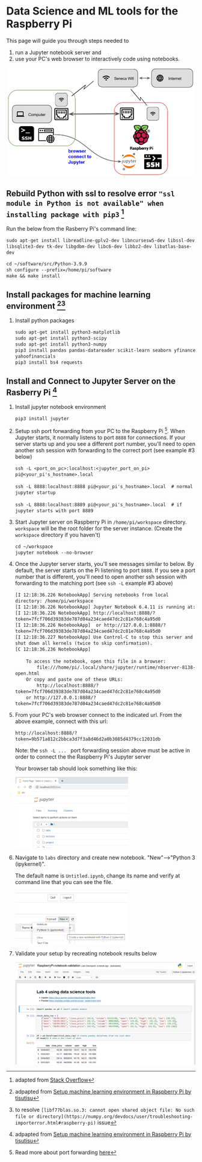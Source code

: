 
# Data Science and ML tools for the Raspberry Pi

This page will guide you through steps needed to 

1. run a Jupyter notebook server and 
1. use your PC's web browser to interactively code using notebooks.   

<img src="images/architecture_pi_connectivity_jupyter.png" alt="Basic Raspbery Pi Connectivity" width="500" />

## Rebuild Python with ssl to resolve error `"ssl module in Python is not available" when installing package with pip3` [^1]

Run the below from the Rasberry Pi's command line:
```
sudo apt-get install libreadline-gplv2-dev libncursesw5-dev libssl-dev libsqlite3-dev tk-dev libgdbm-dev libc6-dev libbz2-dev libatlas-base-dev
```
```
cd ~/software/src/Python-3.9.9
sh configure --prefix=/home/pi/software
make && make install
```

## Install packages for machine learning environment [^2][^3]

1. Install python packages
    ```
    sudo apt-get install python3-matplotlib
    sudo apt-get install python3-scipy
    sudo apt-get install python3-numpy
    pip3 install pandas pandas-datareader scikit-learn seaborn yfinance yahoofinancials
    pip3 install bs4 requests
    ```

## Install and Connect to Jupyter Server on the Rasberry Pi [^2]

1. Install jupyter notebook environment
    ```
    pip3 install jupyter
    ```

1. Setup ssh port forwarding from your PC to the Raspberry Pi [^4].  When Jupyter starts, it normally listens to port `8888` for connections.  If your server starts up and you see a different port number, you'll need to open another ssh session with forwarding to the correct port (see example #3 below)
    ```
    ssh -L <port_on_pc>:localhost:<jupyter_port_on_pi> pi@<your_pi's_hostname>.local

    ssh -L 8888:localhost:8888 pi@<your_pi's_hostname>.local  # normal jupyter startup 

    ssh -L 8888:localhost:8889 pi@<your_pi's_hostname>.local  # if jupyter starts with port 8889
    ```

1. Start Jupyter server on Raspberry Pi in `/home/pi/workspace` directory.  `workspace` will be the root folder for the server instance.  (Create the `workspace` directory if you haven't)
    ```
    cd ~/workspace 
    jupyter notebook --no-browser
    ```

1. Once the Jupyter server starts, you'll see messages similar to below.   By default, the server starts on the Pi listening to port `8888`.  If you see a port number that is different, you'll need to open another ssh session with forwarding to the matching port (see `ssh -L` example #3 above)
    ```
    [I 12:18:36.226 NotebookApp] Serving notebooks from local directory: /home/pi/workspace
    [I 12:18:36.226 NotebookApp] Jupyter Notebook 6.4.11 is running at:
    [I 12:18:36.226 NotebookApp] http://localhost:8888/?token=7fcf706d39383de787d04a234caed47dc2c81e768c4a95d0
    [I 12:18:36.226 NotebookApp]  or http://127.0.0.1:8888/?token=7fcf706d39383de787d04a234caed47dc2c81e768c4a95d0
    [I 12:18:36.227 NotebookApp] Use Control-C to stop this server and shut down all kernels (twice to skip confirmation).
    [C 12:18:36.236 NotebookApp]

        To access the notebook, open this file in a browser:
            file:///home/pi/.local/share/jupyter/runtime/nbserver-8138-open.html
        Or copy and paste one of these URLs:
            http://localhost:8888/?token=7fcf706d39383de787d04a234caed47dc2c81e768c4a95d0
        or http://127.0.0.1:8888/?token=7fcf706d39383de787d04a234caed47dc2c81e768c4a95d0

    ```

1. From your PC's web browser connect to the indicated url.  From the above example, connect with this url:
    ```
    http://localhost:8888/?token=9b571a812c2bbca3d7f3a8d46d2a0b3085d4379cc12031db
    ```
    Note: the `ssh -L ... ` port forwarding session above must be active in order to connect the the Raspberry Pi's Jupyter server

    Your browser tab should look something like this:

    <img src="images/jupyter-file-browser.png" alt="Basic Raspbery Pi Connectivity" width="300" />

1. Navigate to `labs` directory and create new notebook.  "New"-->"Python 3 (ipykernel)".  

    The default name is `Untitled.ipynb`, change its name and verify at command line that you can see the file.

    <img src="images/jupyter-create-new-notebook.png" alt="Basic Raspbery Pi Connectivity" width="300" />


1. Validate your setup by recreating notebook results below

    <img src="images/jupyter-notebook.png" alt="Basic Raspbery Pi Connectivity" width="500" />


[^1]: adapted from [Stack Overflow](https://stackoverflow.com/a/44758621)

[^2]: adpapted from [Setup machine learning environment in Raspberry Pi by tisutisu](https://medium.com/@tisutisu/setup-machine-learning-environment-in-raspberry-pi-bc386c6a6f40)

[^3]: to resolve `[libf77blas.so.3: cannot open shared object file: No such file or directory](https://numpy.org/devdocs/user/troubleshooting-importerror.html#raspberry-pi)` issue 

[^4]: Read more about port forwarding [here](https://help.ubuntu.com/community/SSH/OpenSSH/PortForwarding)
